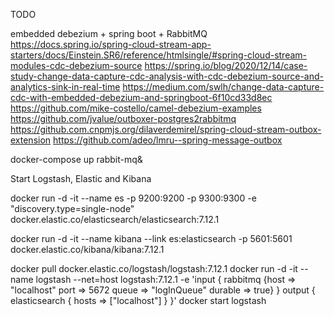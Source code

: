 TODO

embedded debezium + spring boot + RabbitMQ
	https://docs.spring.io/spring-cloud-stream-app-starters/docs/Einstein.SR6/reference/htmlsingle/#spring-cloud-stream-modules-cdc-debezium-source
	https://spring.io/blog/2020/12/14/case-study-change-data-capture-cdc-analysis-with-cdc-debezium-source-and-analytics-sink-in-real-time
	https://medium.com/swlh/change-data-capture-cdc-with-embedded-debezium-and-springboot-6f10cd33d8ec
	https://github.com/mike-costello/camel-debezium-examples
	https://github.com/jvalue/outboxer-postgres2rabbitmq
	https://github.com.cnpmjs.org/dilaverdemirel/spring-cloud-stream-outbox-extension
	https://github.com/adeo/lmru--spring-message-outbox

docker-compose up rabbit-mq&

Start Logstash, Elastic and Kibana

docker run -d -it --name es -p 9200:9200 -p 9300:9300 -e "discovery.type=single-node" docker.elastic.co/elasticsearch/elasticsearch:7.12.1

docker run -d -it --name kibana --link es:elasticsearch -p 5601:5601 docker.elastic.co/kibana/kibana:7.12.1

docker pull docker.elastic.co/logstash/logstash:7.12.1
docker run -d -it --name logstash --net=host logstash:7.12.1 -e 'input { rabbitmq {host => "localhost" port => 5672 queue => "logInQueue" durable => true} } output { elasticsearch { hosts => ["localhost"] } }'
docker start logstash
